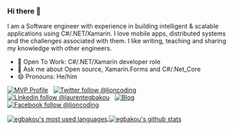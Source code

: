 
### Hi there 👋

I am a Software engineer with experience in building intelligent & scalable applications using C#/.NET/Xamarin.
I love mobile apps, distributed systems and the challenges associated with them.
I like writing, teaching and sharing my knowledge with other engineers.

- 👯 Open To Work: C#/.NET/Xamarin developer role
- 💬 Ask me about Open source, Xamarin.Forms and C#/.Net_Core
- 😄 Pronouns: He/him

<!--
**egbakou/egbakou** is a ✨ _special_ ✨ repository because its `README.md` (this file) appears on your GitHub profile.

Here are some ideas to get you started:

- 🔭 I’m currently working on ...
- 🌱 I’m currently learning ...
- 👯 I’m looking to collaborate on ...
- 🤔 I’m looking for help with ...
- 💬 Ask me about ...
- 📫 How to reach me: ...
- 😄 Pronouns: ...
- ⚡ Fun fact: ...
-->

[![MVP Profile](https://img.shields.io/badge/MVP-Developer%20Technonogies🏆-blue?style=flat&logo=microsoft)](https://mvp.microsoft.com/en-us/PublicProfile/5003669) &nbsp;
[![Twitter follow @lioncoding](https://img.shields.io/twitter/follow/lioncoding?style=social)](https://twitter.com/lioncoding) &nbsp;
[![Linkedin follow @laurentegbakou](https://img.shields.io/badge/-laurentegbakou-blue?style=flat-square&logo=Linkedin&logoColor=white&link=https://www.linkedin.com/in/laurentegbakou/)](https://www.linkedin.com/in/laurentegbakou/) &nbsp;
[![Blog](https://img.shields.io/badge/Blog-lioncoding.com-brightgreen)](https://lioncoding.com) &nbsp;
[![Facebook follow @lioncoding](https://img.shields.io/badge/-lioncoding-blue?style=flat-square&logo=Facebook&logoColor=white&link=https://www.facebook.com/lioncoding/)](https://www.facebook.com/lioncoding/)

<a href="https://github.com/egbakou">
  <img align="center" src="https://github-readme-stats.vercel.app/api/top-langs/?username=egbakou&hide=shell&theme=light&count_private=true&layout=compact" alt="egbakou's most used languages" />
</a>
<a href="https://github.com/egbakou">
 <img align="center" src="https://github-readme-stats.vercel.app/api?username=egbakou&show_icons=true&theme=light&line_height=27&include_all_commits=true&count_private=true&hide=issues,contribs" alt="egbakou's github stats"/>
</a>

